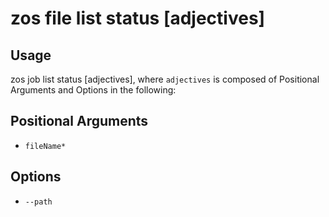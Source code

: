 # zos file list status [adjectives]


## Usage

zos job list status [adjectives], where `adjectives` is composed of Positional Arguments and Options in the following:

## Positional Arguments

- `fileName*`

## Options 

- `--path`